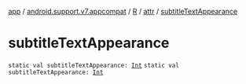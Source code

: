 [app](../../../index.md) / [android.support.v7.appcompat](../../index.md) / [R](../index.md) / [attr](index.md) / [subtitleTextAppearance](./subtitle-text-appearance.md)

# subtitleTextAppearance

`static val subtitleTextAppearance: `[`Int`](https://kotlinlang.org/api/latest/jvm/stdlib/kotlin/-int/index.html)
`static val subtitleTextAppearance: `[`Int`](https://kotlinlang.org/api/latest/jvm/stdlib/kotlin/-int/index.html)
